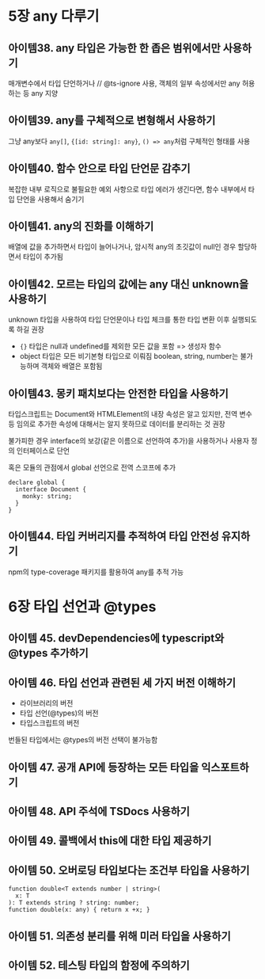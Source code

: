 # 5장 any 다루기
## 아이템38. any 타입은 가능한 한 좁은 범위에서만 사용하기
매개변수에서 타입 단언하거나 // @ts-ignore 사용, 객체의 일부 속성에서만 any 허용하는 등 any 지양
## 아이템39. any를 구체적으로 변형해서 사용하기
그냥 any보다 `any[]`, `{[id: string]: any}`, `() => any`처럼 구체적인 형태를 사용
## 아이템40. 함수 안으로 타입 단언문 감추기
복잡한 내부 로직으로 불필요한 예외 사항으로 타입 에러가 생긴다면, 함수 내부에서 타입 단언을 사용해서 숨기기
## 아이템41. any의 진화를 이해하기
배열에 값을 추가하면서 타입이 늘어나거나, 암시적 any의 초깃값이 null인 경우 할당하면서 타입이 추가됨
## 아이템42. 모르는 타입의 값에는 any 대신 unknown을 사용하기
unknown 타입을 사용하여 타입 단언문이나 타입 체크를 통한 타입 변환 이후 실행되도록 하길 권장
- `{}` 타입은 null과 undefined를 제외한 모든 값을 포함 => 생성자 함수
- object 타입은 모든 비기본형 타입으로 이뤄짐 boolean, string, number는 불가능하며 객체와 배열은 포함됨
## 아이템43. 몽키 패치보다는 안전한 타입을 사용하기
타입스크립트는 Document와 HTMLElement의 내장 속성은 알고 있지만, 전역 변수 등 임의로 추가한 속성에 대해서는 알지 못하므로 데이터를 분리하는 것 권장

불가피한 경우 interface의 보강(같은 이름으로 선언하여 추가)을 사용하거나 사용자 정의 인터페이스로 단언

혹은 모듈의 관점에서 global 선언으로 전역 스코프에 추가
```
declare global {
  interface Document {
    monky: string;
  }
}
```
## 아이템44. 타입 커버리지를 추적하여 타입 안전성 유지하기
npm의 type-coverage 패키지를 활용하여 any를 추적 가능

# 6장 타입 선언과 @types
## 아이템 45. devDependencies에 typescript와 @types 추가하기
## 아이템 46. 타입 선언과 관련된 세 가지 버전 이해하기
- 라이브러리의 버전
- 타입 선언(@types)의 버전
- 타입스크립트의 버전

번들된 타입에서는 @types의 버전 선택이 불가능함
## 아이템 47. 공개 API에 등장하는 모든 타입을 익스포트하기
## 아이템 48. API 주석에 TSDocs 사용하기
## 아이템 49. 콜백에서 this에 대한 타입 제공하기
## 아이템 50. 오버로딩 타입보다는 조건부 타입을 사용하기
```
function double<T extends number | string>(
  x: T
): T extends string ? string: number;
function double(x: any) { return x +x; }
```
## 아이템 51. 의존성 분리를 위해 미러 타입을 사용하기
## 아이템 52. 테스팅 타입의 함정에 주의하기
